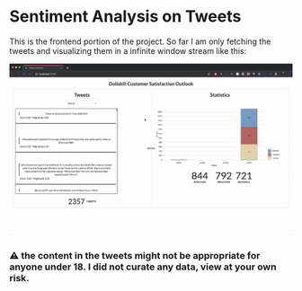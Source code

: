 # Sentiment Analysis on Tweets

This is the frontend portion of the project. So far I am only fetching the tweets and visualizing them in a infinite window stream like this:

![Tweets collector demo](img/demo.gif)

### :warning: the content in the tweets might not be appropriate for anyone under 18. I did not curate any data, view at your own risk.

